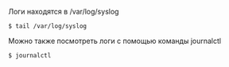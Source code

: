 Логи находятся в /var/log/syslog
```shell
$ tail /var/log/syslog
```
Можно также посмотреть логи с помощью команды journalctl
```shell
$ journalctl
```
